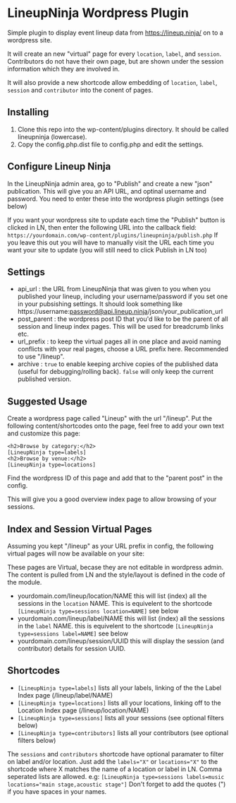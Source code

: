 # LineupNinja Wordpress Plugin 

Simple plugin to display event lineup data from https://lineup.ninja/ on to a wordpress site.

It will create an new "virtual" page for every `location`, `label`, and `session`.  Contributors do not have their own page, but are shown under the session information which they are involved in. 

It will also provide a new shortcode allow embedding of `location`, `label`, `session` and `contributor` into the conent of pages.

## Installing
1. Clone this repo into the wp-content/plugins directory. It should be called lineupninja (lowercase).
2. Copy the config.php.dist file to config.php and edit the settings.

## Configure Lineup Ninja
In the LineupNinja admin area, go to "Publish" and create a new "json" publication. This will give you an API URL, and optinal username and password. You need to enter these into the wordpress plugin settings (see below)

If you want your wordpress site to update each time the "Publish" button is clicked in LN, then enter the following URL into the callback field: `https://yourdomain.com/wp-content/plugins/lineupninja/publish.php` If you leave this out you will have to manually visit the URL each time you want your site to update (you will still need to click Publish in LN too)

## Settings
* api_url : the URL from LineupNinja that was given to you when you published your lineup, including your username/password if you set one in your pubsishing settings. It should look something like https://username:password@api.lineup.ninja/json/your_publication_url
* post_parent : the wordpress post ID that you'd like to be the parent of all session and lineup index pages. This will be used for breadcrumb links etc. 
* url_prefix : to keep the virtual pages all in one place and avoid naming conflicts with your real pages, choose a URL prefix here. Recommended to use "/lineup".
* archive : `true` to enable keeping archive copies of the published data (useful for debugging/rolling back). `false` will only keep the current published version.

## Suggested Usage
Create a wordpress page called "Lineup" with the url "/lineup". Put the following content/shortcodes onto the page, feel free to add your own text and customize this page: 

```
<h2>Browse by category:</h2>
[LineupNinja type=labels]
<h2>Browse by venue:</h2>
[LineupNinja type=locations]
```

Find the wordpress ID of this page and add that to the "parent post" in the config. 

This will give you a good overview index page to allow browsing of your sessions. 

## Index and Session Virtual Pages
Assuming you kept "/lineup" as your URL prefix in config, the following virtual pages will now be available on your site:

These pages are Virtual, becase they are not editable in wordpress admin. The content is pulled from LN and the style/layout is defined in the code of the module. 

* yourdomain.com/lineup/location/NAME this will list (index) all the sessions in the `location` NAME. This is equivelent to the shortcode `[LineupNinja type=sessions location=NAME]` see below
* yourdomain.com/lineup/label/NAME this will list (index) all the sessions in the `label` NAME. this is equivelent to the shortcode `[LineupNinja type=sessions label=NAME]` see below
* yourdomain.com/lineup/session/UUID this will display the session (and contributor) details for session UUID.

## Shortcodes
* `[LineupNinja type=labels]` lists all your labels, linking of the the Label Index page (/lineup/label/NAME)
* `[LineupNinja type=locations]` lists all your locations, linking off to the Location Index page (/lineup/location/NAME)
* `[LineupNinja type=sessions]` lists all your sessions (see optional filters below)
* `[LineupNinja type=contributors]` lists all your contributors (see optional filters below)

The `sessions` and `contributors` shortcode have optional paramater to filter on label and/or location. Just add the `labels="X"` or `locations="X"` to the shortcode where X matches the name of a location or label in LN. Comma seperated lists are allowed. e.g: `[LineupNinja type=sessions labels=music locations="main stage,acoustic stage"]` Don't forget to add the quotes (") if you have spaces in your names.

